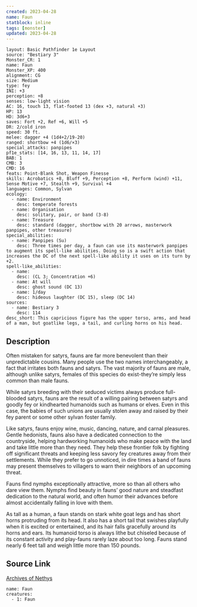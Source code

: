 ```yaml
---
created: 2023-04-28
name: Faun
statblock: inline
tags: [monster]
updated: 2023-04-28
---
```

```statblock
layout: Basic Pathfinder 1e Layout
source: "Bestiary 3"
Monster_CR: 1
name: Faun
Monster_XP: 400
alignment: CG
size: Medium
type: fey
INI: +3
perception: +8
senses: low-light vision
AC: 16, touch 13, flat-footed 13 (dex +3, natural +3)
HP: 13
HD: 3d6+3
saves: Fort +2, Ref +6, Will +5
DR: 2/cold iron
speed: 30 ft.
melee: dagger +4 (1d4+2/19-20)
ranged: shortbow +4 (1d6/×3)
special_attacks: panpipes
pf1e_stats: [14, 16, 13, 11, 14, 17]
BAB: 1
CMB: 3
CMD: 16
feats: Point-Blank Shot, Weapon Finesse
skills: Acrobatics +8, Bluff +9, Perception +8, Perform (wind) +11, Sense Motive +7, Stealth +9, Survival +4
languages: Common, Sylvan
ecology:
  - name: Environment
    desc: temperate forests
  - name: Organisation
    desc: solitary, pair, or band (3-8)
  - name: Treasure
    desc: standard (dagger, shortbow with 20 arrows, masterwork panpipes, other treasure)
special_abilities:
  - name: Panpipes (Su)
    desc: Three times per day, a faun can use its masterwork panpipes to augment its spell-like abilities. Doing so is a swift action that increases the DC of the next spell-like ability it uses on its turn by +2.
spell-like_abilities:
  - name:
    desc: (CL 3; Concentration +6)
  - name: At will
    desc: ghost sound (DC 13)
  - name: 1/day
    desc: hideous laughter (DC 15), sleep (DC 14)
sources:
  - name: Bestiary 3
    desc: 114
desc_short: This capricious figure has the upper torso, arms, and head of a man, but goatlike legs, a tail, and curling horns on his head.
```
## Description
Often mistaken for satyrs, fauns are far more benevolent than their unpredictable cousins. Many people use the two names interchangeably, a fact that irritates both fauns and satyrs. The vast majority of fauns are male, although unlike satyrs, females of this species do exist-they’re simply less common than male fauns.

While satyrs breeding with their seduced victims always produce full-blooded satyrs, fauns are the result of a willing pairing between satyrs and goodly fey or kindhearted humanoids such as humans or elves. Even in this case, the babies of such unions are usually stolen away and raised by their fey parent or some other sylvan foster family.

Like satyrs, fauns enjoy wine, music, dancing, nature, and carnal pleasures. Gentle hedonists, fauns also have a dedicated connection to the countryside, helping hardworking humanoids who make peace with the land and take little more than they need. They help these frontier folk by fighting off significant threats and keeping less savory fey creatures away from their settlements. While they prefer to go unnoticed, in dire times a band of fauns may present themselves to villagers to warn their neighbors of an upcoming threat.

Fauns find nymphs exceptionally attractive, more so than all others who dare view them. Nymphs find beauty in fauns’ good nature and steadfast dedication to the natural world, and often humor their advances before almost accidentally falling in love with them.

As tall as a human, a faun stands on stark white goat legs and has short horns protruding from its head. It also has a short tail that swishes playfully when it is excited or entertained, and its hair falls gracefully around its horns and ears. Its humanoid torso is always lithe but chiseled because of its constant activity and play-fauns rarely laze about too long. Fauns stand nearly 6 feet tall and weigh little more than 150 pounds.
## Source Link
[Archives of Nethys](https://aonprd.com/MonsterDisplay.aspx?ItemName=Faun)
```encounter-table
name: Faun
creatures:
  - 1: Faun
```
